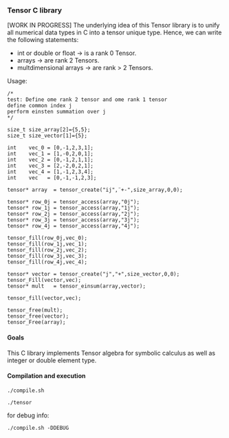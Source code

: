### Tensor C library
[WORK IN PROGRESS]
The underlying idea of this Tensor library is to unify all numerical data types in C into a tensor unique type.
Hence, we can write the following statements:
* int or double or float -> is a rank 0 Tensor.
* arrays                 -> are rank 2 Tensors.
* multdimensional arrays -> are rank > 2 Tensors.

Usage:

``` 
/*
test: Define ome rank 2 tensor and ome rank 1 tensor
define common index j
perform einsten summation over j
*/

size_t size_array[2]={5,5};
size_t size_vector[1]={5};

int    vec_0 = [0,-1,2,3,1];
int    vec_1 = [1,-0,2,0,1];
int    vec_2 = [0,-1,2,1,1];
int    vec_3 = [2,-2,0,2,1];
int    vec_4 = [1,-1,2,3,4];
int    vec   = [0,-1,-1,2,3];

tensor* array  = tensor_create("ij",¨+-",size_array,0,0);

tensor* row_0j = tensor_access(array,"0j");
tensor* row_1j = tensor_access(array,"1j");
tensor* row_2j = tensor_access(array,"2j");
tensor* row_3j = tensor_access(array,"3j");
tensor* row_4j = tensor_access(array,"4j");

tensor_fill(row_0j,vec_0);
tensor_fill(row_1j,vec_1);
tensor_fill(row_2j,vec_2);
tensor_fill(row_3j,vec_3);
tensor_fill(row_4j,vec_4);

tensor* vector = tensor_create("j","+",size_vector,0,0);
tensor_Fill(vector,vec);
tensor* mult   = tensor_einsum(array,vector);

tensor_fill(vector,vec);

tensor_free(mult);
tensor_free(vector);
tensor_Free(array);

```

#### Goals
This C library implements Tensor algebra for symbolic calculus as well as integer or double element type.
#### Compilation and execution
```./compile.sh```

```./tensor```

for debug info:

```./compile.sh -DDEBUG```
